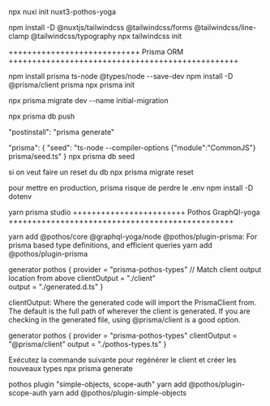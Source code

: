 npx nuxi init nuxt3-pothos-yoga

npm install -D @nuxtjs/tailwindcss @tailwindcss/forms @tailwindcss/line-clamp @tailwindcss/typography
npx tailwindcss init

++++++++++++++++++++++++++++ Prisma ORM +++++++++++++++++++++++++++++++++++++++++++++++++

npm install prisma ts-node @types/node --save-dev
npm install -D @prisma/client prisma
npx prisma init

npx prisma migrate dev --name initial-migration

npx prisma db push

 "postinstall": "prisma generate"

"prisma": {
  "seed": "ts-node --compiler-options {\"module\":\"CommonJS\"} prisma/seed.ts"
}
npx prisma db seed

si on veut faire un reset du db
npx prisma migrate reset

pour mettre en production, prisma risque de perdre le .env
npm install -D dotenv

yarn prisma studio
++++++++++++++++++++++++ Pothos GraphQl-yoga ++++++++++++++++++++++++++++++++++++++++++++++++

yarn add @pothos/core @graphql-yoga/node
@pothos/plugin-prisma: For prisma based type definitions, and efficient queries
yarn add @pothos/plugin-prisma

generator pothos {
  provider     = "prisma-pothos-types"
  // Match client output location from above
  clientOutput = "./client"     
  output       = "./generated.d.ts"
}

clientOutput: Where the generated code will import the PrismaClient from. The default is the full path of wherever the client is generated. If you are checking in the generated file, using @prisma/client is a good option.

generator pothos {
  provider = "prisma-pothos-types"
  clientOutput = "@prisma/client"
  output = "./pothos-types.ts"
}

Exécutez la commande suivante pour regénérer le client et créer les nouveaux types
npx prisma generate

pothos plugin "simple-objects, scope-auth"
yarn add @pothos/plugin-scope-auth
yarn add @pothos/plugin-simple-objects